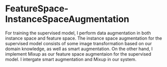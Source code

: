 # FeatureSpace-InstanceSpaceAugmentation

For training the supervised model, I perform data augmentation in both instance space and feature space. The instance space augmentation for the supervised model consists of some image transformation based on our domain knowledge, as well as smart augmentation. 
On the other hand, I implement Mixup as our feature space augmentaion for the supervised model. I intergate smart augmentation and Mixup in our system.
